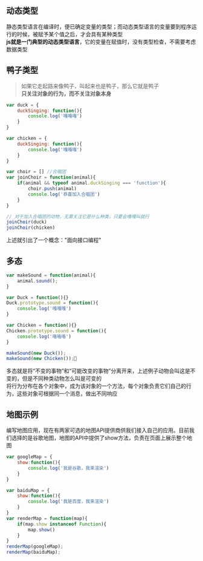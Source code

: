 ## 动态类型
静态类型语言在编译时，便已确定变量的类型；而动态类型语言的变量要到程序运行的时候，被赋予某个值之后，才会具有某种类型  
**js就是一门典型的动态类型语言**，它的变量在赋值时，没有类型检查，不需要考虑数据类型
## 鸭子类型
>如果它走起路来像鸭子，叫起来也是鸭子，那么它就是鸭子  
**只关注对象的行为，而不关注对象本身**

````js
var duck = {
    duckSinging: function(){
        console.log('嘎嘎嘎')
    }
}

var chicken = {
    duckSinging: function(){
        console.log('嘎嘎嘎')
    }
}

var choir = [] //合唱团
var joinChoir = function(animal){
    if(animal && typeof animal.duckSinging === 'function'){
        choir.push(animal)
        console.log('恭喜加入合唱团')
    }
}

// 对于加入合唱团的动物，无需关注它是什么种类，只要会嘎嘎叫就行
joinChoir(duck)
joinChoir(chicken)
````
上述就引出了一个概念："面向接口编程"
## 多态
````js
var makeSound = function(animal){
    animal.sound();
}

var Duck = function(){}
Duck.prototype.sound = function(){
    console.log('嘎嘎嘎')
}

var Chicken = function(){}
Chicken.prototype.sound = function(){
    console.log('咯咯咯')
}

makeSound(new Duck());
makeSound(new Chicken());
````
多态就是将“不变的事物”和“可能改变的事物”分离开来，上述例子动物会叫这是不变的，但是不同种类动物怎么叫是可变的  
将行为分布在各个对象中，成为该对象的一个方法，每个对象负责它们自己的行为，这些对象可根据同一个消息，做出不同响应
## 地图示例
编写地图应用，现在有两家可选的地图API提供商供我们接入自己的应用。目前我们选择的是谷歌地图，地图的API中提供了show方法，负责在页面上展示整个地图
````js
var googleMap = {
    show:function(){
        console.log('我是谷歌，我来渲染')
    }
}

var baiduMap = {
    show:function(){
        console.log('我是百度，我来渲染')
    }
}
var renderMap = function(map){
    if(map.show instanceof Function){
        map.show()
    }
}
renderMap(googleMap);
renderMap(baiduMap);
````